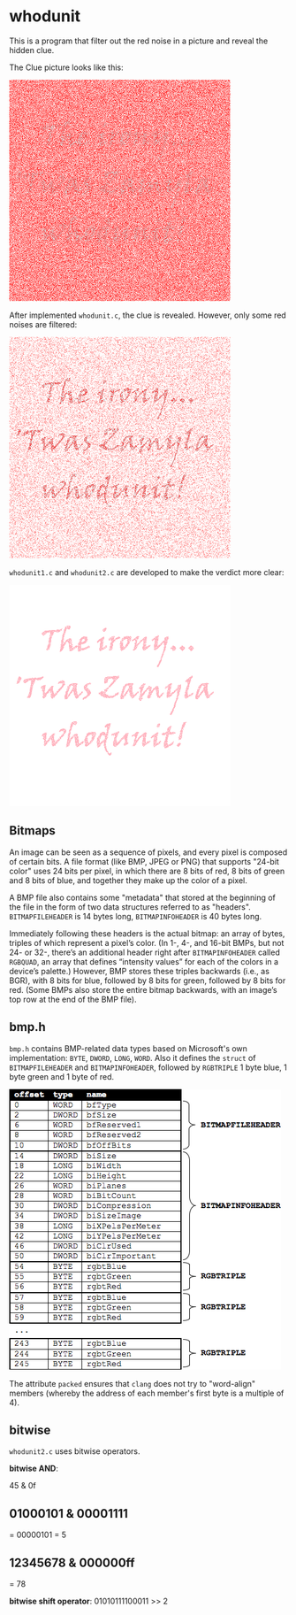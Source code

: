 # whodunit

 This is a program that filter out the red noise in a picture and reveal the hidden clue.

The Clue picture looks like this:

 ![Clue](clue.bmp)

After implemented `whodunit.c`, the clue is revealed. However, only some red noises are filtered: 

![verdict](verdict.bmp)

`whodunit1.c` and `whodunit2.c` are developed to make the verdict more clear:

![verdict1](verdict1.bmp)


## Bitmaps

 An image can be seen as a sequence of pixels, and every pixel is composed of certain bits. A file format (like BMP, JPEG or PNG) that supports "24-bit color" uses 24 bits per pixel, in which there are 8 bits of red, 8 bits of green and 8 bits of blue, and together they make up the color of a pixel.

 A BMP file also contains some "metadata" that stored at the beginning of the file in the form of two data structures referred to as "headers". `BITMAPFILEHEADER` is 14 bytes long, `BITMAPINFOHEADER` is 40 bytes long.

 Immediately following these headers is the actual bitmap: an array of bytes, triples of which represent a pixel’s color. (In 1-, 4-, and 16-bit BMPs, but not 24- or 32-, there’s an additional header right after `BITMAPINFOHEADER` called `RGBQUAD`, an array that defines “intensity values” for each of the colors in a device’s palette.) However, BMP stores these triples backwards (i.e., as BGR), with 8 bits for blue, followed by 8 bits for green, followed by 8 bits for red. (Some BMPs also store the entire bitmap backwards, with an image’s top row at the end of the BMP file).

## bmp.h

`bmp.h` contains BMP-related data types based on Microsoft's own implementation: `BYTE`, `DWORD`, `LONG`, `WORD`.
Also it defines the `struct` of `BITMAPFILEHEADER` and `BITMAPINFOHEADER`, followed by `RGBTRIPLE`  1 byte blue, 1 byte green and 1 byte of red.

![Bitmap on Disk](bitmap.png)

The attribute `packed` ensures that `clang` does not try to "word-align" members (whereby the address of each member's first byte is a multiple of 4).

## bitwise

`whodunit2.c` uses bitwise operators. 

**bitwise AND**:

   45
 & 0f
  
  01000101
& 00001111
  --------
= 00000101 = 5 
      
   12345678
 & 000000ff
   --------
=        78

**bitwise shift operator**:
 01010111100011 >> 2